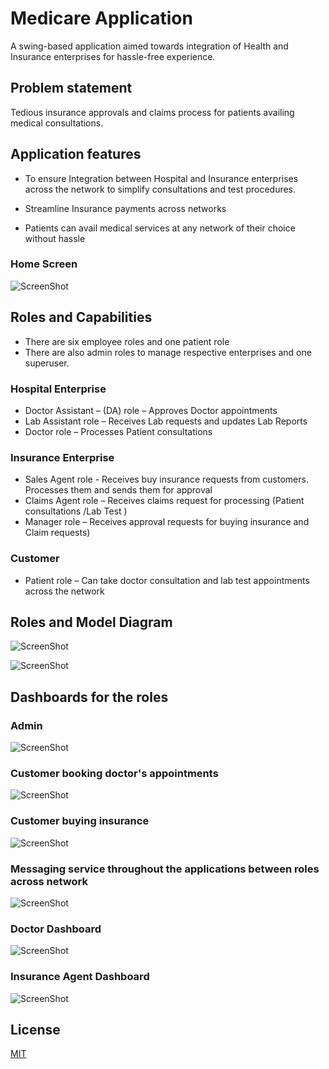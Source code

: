 # Medicare Application

A swing-based application aimed towards integration of Health and Insurance enterprises for hassle-free experience.

## Problem statement

Tedious insurance approvals and claims process for patients availing medical consultations.

## Application features 

* To ensure Integration between Hospital and Insurance enterprises across the network to simplify consultations and test procedures.

* Streamline Insurance payments across networks

* Patients can avail medical services at any network of their choice without hassle

### Home Screen
![ScreenShot](https://github.com/rohit-khokle/Medicare/blob/master/Medicare/snaps/1.PNG)



## Roles and Capabilities
* There are six employee roles and one patient role
* There are also admin roles to manage respective enterprises and one superuser.

### Hospital Enterprise 
* Doctor Assistant – (DA) role – Approves Doctor appointments
* Lab Assistant role – Receives Lab requests and updates Lab Reports
* Doctor role – Processes Patient consultations

### Insurance Enterprise
* Sales Agent role - Receives buy insurance requests from customers. Processes them and sends them for approval
* Claims Agent role – Receives claims request for processing (Patient consultations /Lab Test )
* Manager role – Receives approval requests for buying insurance and Claim requests)

### Customer
* Patient role – Can take doctor consultation and lab test appointments across the network

## Roles and Model Diagram

![ScreenShot](https://github.com/rohit-khokle/Medicare/blob/master/Medicare/snaps/Roles.png)

![ScreenShot](https://github.com/rohit-khokle/Medicare/blob/master/Medicare/snaps/model.png)


## Dashboards for the roles

### Admin
![ScreenShot](https://github.com/rohit-khokle/Medicare/blob/master/Medicare/snaps/admin_dashboard.PNG)

### Customer booking doctor's appointments
![ScreenShot](https://github.com/rohit-khokle/Medicare/blob/master/Medicare/snaps/customer_book_appointment.PNG)

### Customer buying insurance

![ScreenShot](https://github.com/rohit-khokle/Medicare/blob/master/Medicare/snaps/Customer_buy_insurance.PNG)

### Messaging service throughout the applications between roles across network

![ScreenShot](https://github.com/rohit-khokle/Medicare/blob/master/Medicare/snaps/customer_messaging.PNG)


### Doctor Dashboard

![ScreenShot](https://github.com/rohit-khokle/Medicare/blob/master/Medicare/snaps/doc_dashboards.PNG)


### Insurance Agent Dashboard

![ScreenShot](https://github.com/rohit-khokle/Medicare/blob/master/Medicare/snaps/claims_dashboard.PNG)




## License
[MIT](https://choosealicense.com/licenses/mit/)
